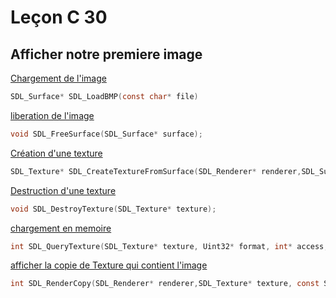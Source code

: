 # Leçon C 30

## Afficher notre premiere image

[Chargement de l'image](https://wiki.libsdl.org/SDL_LoadBMP)

``` c
SDL_Surface* SDL_LoadBMP(const char* file)
```

[liberation de l'image](https://wiki.libsdl.org/SDL_FreeSurface)

``` c
void SDL_FreeSurface(SDL_Surface* surface);
```

[Création d'une texture](https://wiki.libsdl.org/SDL_CreateTextureFromSurface)

``` c
SDL_Texture* SDL_CreateTextureFromSurface(SDL_Renderer* renderer,SDL_Surface*  surface);
 ```

 [Destruction d'une texture]()

``` c
void SDL_DestroyTexture(SDL_Texture* texture);
```

[chargement en memoire](https://wiki.libsdl.org/SDL_QueryTexture)

``` c
int SDL_QueryTexture(SDL_Texture* texture, Uint32* format, int* access, int*  w, int* h);
```

[afficher la copie de Texture qui contient l'image](https://wiki.libsdl.org/SDL_RenderCopy)

``` c
int SDL_RenderCopy(SDL_Renderer* renderer,SDL_Texture* texture, const SDL_Rect* srcrect, const SDL_Rect* dstrect)
 ```

